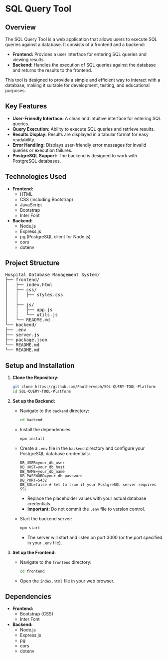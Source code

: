 # SQL Query Tool

## Overview

The SQL Query Tool is a web application that allows users to execute SQL queries against a database. It consists of a frontend and a backend:

* **Frontend:** Provides a user interface for entering SQL queries and viewing results.
* **Backend:** Handles the execution of SQL queries against the database and returns the results to the frontend.

This tool is designed to provide a simple and efficient way to interact with a database, making it suitable for development, testing, and educational purposes.

## Key Features

* **User-Friendly Interface:** A clean and intuitive interface for entering SQL queries.
* **Query Execution:** Ability to execute SQL queries and retrieve results.
* **Results Display:** Results are displayed in a tabular format for easy readability.
* **Error Handling:** Displays user-friendly error messages for invalid queries or execution failures.
* **PostgreSQL Support:** The backend is designed to work with PostgreSQL databases.

## Technologies Used

* **Frontend:**
    * HTML
    * CSS (including Bootstrap)
    * JavaScript
    * Bootstrap
    * Inter Font
* **Backend:**
    * Node.js
    * Express.js
    * pg (PostgreSQL client for Node.js)
    * cors
    * dotenv

## Project Structure

<pre>
Hospital Database Management System/ 
├── frontend/
│   ├── index.html
│   ├── css/
│   │   ├── styles.css
│   │
│   ├── js/
│   │   ├── app.js
│   │   └── utils.js
│   └── README.md
└── backend/
├── .env
├── server.js
├── package.json
└── README.md
└── README.md
</pre>

## Setup and Installation

1.  **Clone the Repository:**

    ```bash
    git clone https://github.com/Paulherveph/SQL-QUERY-TOOL-Platform
    cd SQL-QUERY-TOOL-Platform  
    ```

2.  **Set up the Backend:**

    * Navigate to the `backend` directory:

        ```bash
        cd backend
        ```

    * Install the dependencies:

        ```bash
        npm install
        ```

    * Create a `.env` file in the `backend` directory and configure your PostgreSQL database credentials:

        ```text
        DB_USER=your_db_user
        DB_HOST=your_db_host
        DB_NAME=your_db_name
        DB_PASSWORD=your_db_password
        DB_PORT=5432
        DB_SSL=false # Set to true if your PostgreSQL server requires SSL
        ```

        * Replace the placeholder values with your actual database credentials.
        * **Important:** Do not commit the `.env` file to version control.

    * Start the backend server:

        ```bash
        npm start
        ```

        * The server will start and listen on port 3000 (or the port specified in your `.env` file).

3.  **Set up the Frontend:**

    * Navigate to the `frontend` directory:

        ```bash
        cd frontend
        ```

    * Open the `index.html` file in your web browser.

## Dependencies

* **Frontend:**
    * Bootstrap (CSS)
    * Inter Font
* **Backend:**
    * Node.js
    * Express.js
    * pg
    * cors
    * dotenv

